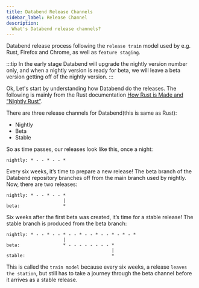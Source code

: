 ```yaml
---
title: Databend Release Channels
sidebar_label: Release Channel
description:
  What's Databend release channels?
---
```



Databend release process following the `release train` model used by e.g. Rust, Firefox and Chrome, as well as `feature staging`.

:::tip
In the early stage Databend will upgrade the nightly version number only, and when a nightly version is ready for beta, we will leave a beta version getting off of the nightly version.
:::

Ok, Let's start by understanding how Databend do the releases.
The following is mainly from the Rust documentation [How Rust is Made and “Nightly Rust”](https://github.com/rust-lang/book/blob/main/src/appendix-07-nightly-rust.md).

There are three release channels for Databend(this is same as Rust):
- Nightly
- Beta
- Stable

So as time passes, our releases look like this, once a night:
```
nightly: * - - * - - *
```

Every six weeks, it’s time to prepare a new release! The beta branch of the Databend repository branches off from the main branch used by nightly. Now, there are two releases:
```
nightly: * - - * - - *
                     |
beta:                *
```

Six weeks after the first beta was created, it’s time for a stable release! The stable branch is produced from the beta branch:
```
nightly: * - - * - - * - - * - - * - - * - * - *
                     |
beta:                * - - - - - - - - *
                                       |
stable:                                *
```

This is called the `train model` because every six weeks, a release `leaves the station`, but still has to take a journey through the beta channel before it arrives as a stable release.
